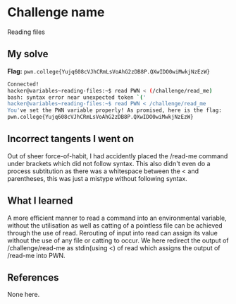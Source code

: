 # Challenge name
Reading files

## My solve
**Flag:** `pwn.college{Yujq608cVJhCRmLsVoAhG2zDB8P.QXwIDO0wiMwkjNzEzW}`

```bash
Connected!                                                                        
hacker@variables~reading-files:~$ read PWN < (/challenge/read_me)
bash: syntax error near unexpected token `('
hacker@variables~reading-files:~$ read PWN < /challenge/read_me
You've set the PWN variable properly! As promised, here is the flag:
pwn.college{Yujq608cVJhCRmLsVoAhG2zDB8P.QXwIDO0wiMwkjNzEzW}
```

## Incorrect tangents I went on
Out of sheer force-of-habit, I had accidently placed the /read-me command under brackets which did not follow syntax. This also didn't even do a process subtitution as there was a whitespace between the < and parentheses, this was just a mistype without following syntax.

## What I learned
A more efficient manner to read a command into an environmental variable, without the utilisation as well as catting of a pointless file can be achieved through the use of read. Rerouting of input into read can assign its value without the use of any file or catting to occur. We here redirect the output of /challenge/read-me as stdin(using <) of read which assigns the output of /read-me into PWN. 

## References
None here.
